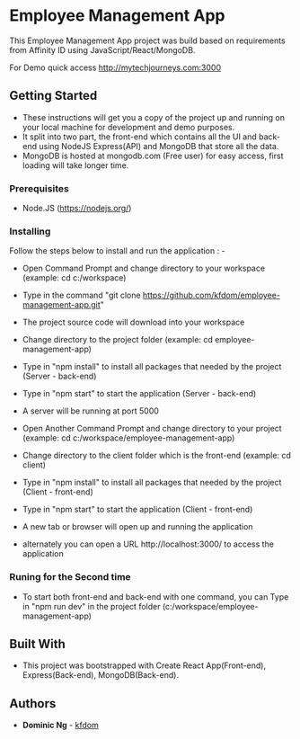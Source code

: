# Employee Management App

This Employee Management App project was build based on requirements from Affinity ID using JavaScript/React/MongoDB.

For Demo quick access http://mytechjourneys.com:3000

## Getting Started

* These instructions will get you a copy of the project up and running on your local machine for development and demo purposes.
* It split into two part, the front-end which contains all the UI and back-end using NodeJS Express(API) and MongoDB that store all the data.
* MongoDB is hosted at mongodb.com (Free user) for easy access, first loading will take longer time.

### Prerequisites

* Node.JS (https://nodejs.org/)

### Installing

Follow the steps below to install and run the application : -

* Open Command Prompt and change directory to your workspace (example: cd c:/workspace)
* Type in the command "git clone https://github.com/kfdom/employee-management-app.git"
* The project source code will download into your workspace
* Change directory to the project folder (example: cd employee-management-app)
* Type in "npm install" to install all packages that needed by the project (Server - back-end)
* Type in "npm start" to start the application (Server - back-end)
* A server will be running at port 5000

* Open Another Command Prompt and change directory to your project (example: cd c:/workspace/employee-management-app)
* Change directory to the client folder which is the front-end (example: cd client)
* Type in "npm install" to install all packages that needed by the project (Client - front-end)
* Type in "npm start" to start the application (Client - front-end)

* A new tab or browser will open up and running the application
* alternately you can open a URL http://localhost:3000/ to access the application

### Runing for the Second time
* To start both front-end and back-end with one command, you can Type in "npm run dev" in the project folder (c:/workspace/employee-management-app)

## Built With

* This project was bootstrapped with Create React App(Front-end), Express(Back-end), MongoDB(Back-end).

## Authors

* **Dominic Ng** - [kfdom](https://github.com/kfdom)
